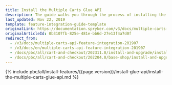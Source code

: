 ```yaml
---
title: Install the Multiple Carts Glue API
description: The guide walks you through the process of installing the Multiple Carts API feature into the project.
last_updated: Nov 22, 2019
template: feature-integration-guide-template
originalLink: https://documentation.spryker.com/v3/docs/multiple-carts-api-feature-integration-201907
originalArticleId: 0b3107fb-825e-481e-bb6d-27e13f4a7d0f
redirect_from:
  - /v3/docs/multiple-carts-api-feature-integration-201907
  - /v3/docs/en/multiple-carts-api-feature-integration-201907
  - /docs/pbc/all/cart-and-checkout/202311.0/install-and-upgrade/install-glue-api/install-the-multiple-carts-glue-api.html
  - /docs/pbc/all/cart-and-checkout/202204.0/base-shop/install-and-upgrade/install-glue-api/install-the-multiple-carts-glue-api.html
---
```


{% include pbc/all/install-features/{{page.version}}/install-glue-api/install-the-multiple-carts-glue-api.md %} <!-- To edit, see /_includes/pbc/all/install-features/202311.0/install-glue-api/install-the-multiple-carts-glue-api.md -->
